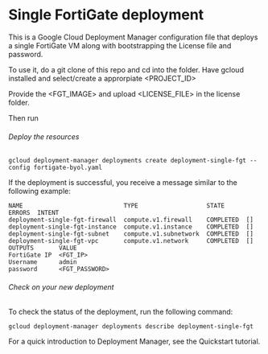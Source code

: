 # Single FortiGate deployment

This is a Google Cloud Deployment Manager configuration file that deploys a single FortiGate VM along with bootstrapping the License file and password.

To use it, do a git clone of this repo and cd into the folder. Have gcloud installed and select/create a approrpiate <PROJECT_ID>

Provide the <FGT_IMAGE> and upload <LICENSE_FILE> in the license folder.

Then run

###### Deploy the resources

```
gcloud deployment-manager deployments create deployment-single-fgt --config fortigate-byol.yaml

```

If the deployment is successful, you receive a message similar to the following example:

```
NAME                            TYPE                   STATE      ERRORS  INTENT
deployment-single-fgt-firewall  compute.v1.firewall    COMPLETED  []
deployment-single-fgt-instance  compute.v1.instance    COMPLETED  []
deployment-single-fgt-subnet    compute.v1.subnetwork  COMPLETED  []
deployment-single-fgt-vpc       compute.v1.network     COMPLETED  []
OUTPUTS       VALUE
FortiGate IP  <FGT_IP>
Username      admin
password      <FGT_PASSWORD>
```

###### Check on your new deployment
To check the status of the deployment, run the following command:

```
gcloud deployment-manager deployments describe deployment-single-fgt
```

For a quick introduction to Deployment Manager, see the Quickstart tutorial.
